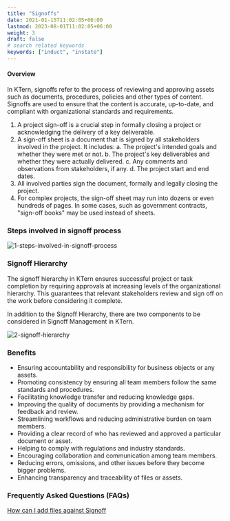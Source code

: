 ```yaml
---
title: "Signoffs"
date: 2021-01-15T11:02:05+06:00
lastmod: 2023-08-01T11:02:05+06:00
weight: 3
draft: false
# search related keywords
keywords: ["induct", "instate"]
---
```


#### Overview

In KTern, signoffs refer to the process of reviewing and approving assets such as documents, procedures, policies and other types of content. Signoffs are used to ensure that the content is accurate, up-to-date, and compliant with organizational standards and requirements. 

1.	A project sign-off is a crucial step in formally closing a project or acknowledging the delivery of a key deliverable. 
2. A sign-off sheet is a document that is signed by all stakeholders involved in the project. It includes: 
   a. The project's intended goals and whether they were met or not. 
   b. The project's key deliverables and whether they were actually delivered. 
   c. Any comments and observations from stakeholders, if any. 
   d. The project start and end dates.
3. All involved parties sign the document, formally and legally closing the project.
4.	For complex projects, the sign-off sheet may run into dozens or even hundreds of pages. In some cases, such as government contracts, "sign-off books" may be used instead of sheets.

### Steps involved in signoff process

![1-steps-involved-in-signoff-process](https://storage.googleapis.com/ktern-public-files/product-documentation/Signoffs/1-steps-involved-in-signoff-process.png)

### Signoff Hierarchy

The signoff hierarchy in KTern ensures successful project or task completion by requiring approvals at increasing levels of the organizational hierarchy. This guarantees that relevant stakeholders review and sign off on the work before considering it complete.

In addition to the Signoff Hierarchy, there are two components to be considered in Signoff Management in KTern.

![2-signoff-hierarchy](https://storage.googleapis.com/ktern-public-files/product-documentation/Signoffs/2-signoff-hierarchy.png)

### Benefits
<ul>
   <li>
      Ensuring accountability and responsibility for business objects or any assets.
   </li>
   <li>
      Promoting consistency by ensuring all team members follow the same standards and procedures.
   </li>
   <li>   
      Facilitating knowledge transfer and reducing knowledge gaps.
   </li>
   <li>
      Improving the quality of documents by providing a mechanism for feedback and review.
   </li>
   <li>
      Streamlining workflows and reducing administrative burden on team members.
   </li>
   <li>   
      Providing a clear record of who has reviewed and approved a particular document or asset.
   </li>
   <li>
      Helping to comply with regulations and industry standards.
   </li>
   <li>
      Encouraging collaboration and communication among team members.
   </li>
   <li>
      Reducing errors, omissions, and other issues before they become bigger problems.
   </li>
   <li>
      Enhancing transparency and traceability of files or assets. 
   </li>
</ul>

### Frequently Asked Questions (FAQs)

<div class="alert alert-info">
  <a href="https://support.ktern.com/portal/en/kb/articles/how-can-i-add-files-against-my-sign-off#Introduction">How can I add files against Signoff</a>
</div>







